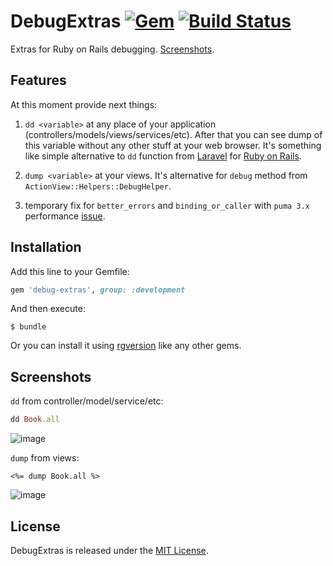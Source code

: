 # DebugExtras [![Gem](https://img.shields.io/gem/v/debug-extras.svg)](https://rubygems.org/gems/debug-extras) [![Build Status](https://img.shields.io/travis/vavgustov/debug-extras/master.svg)](https://travis-ci.org/vavgustov/debug-extras)

Extras for Ruby on Rails debugging. [Screenshots](https://github.com/vavgustov/debug-extras#screenshots).

## Features

At this moment provide next things:
1. `dd <variable>` at any place of your application 
(controllers/models/views/services/etc). After that you can see dump of this 
variable without any other stuff at your web browser. 
It's something like simple alternative to `dd` function from 
[Laravel](https://laravel.com/) for [Ruby on Rails](http://rubyonrails.org/).

2. `dump <variable>` at your views. It's alternative for `debug` method from `ActionView::Helpers::DebugHelper`.

3. temporary fix for `better_errors` and `binding_or_caller` with `puma 3.x` performance [issue](https://github.com/charliesome/better_errors/issues/341).

## Installation

Add this line to your Gemfile:

```ruby
gem 'debug-extras', group: :development
```

And then execute:

    $ bundle

Or you can install it using [rgversion](https://github.com/vavgustov/rgversion) like any other gems.

## Screenshots

`dd` from controller/model/service/etc:

```ruby
dd Book.all
```

![image](https://user-images.githubusercontent.com/312873/29333319-0480bb34-820c-11e7-82b0-3d2e648a4af8.png)

`dump` from views:

```erb
<%= dump Book.all %>
```

![image](https://user-images.githubusercontent.com/312873/29333320-0482b484-820c-11e7-87ce-800e5319ce98.png)

## License

DebugExtras is released under the [MIT License](https://opensource.org/licenses/MIT).
